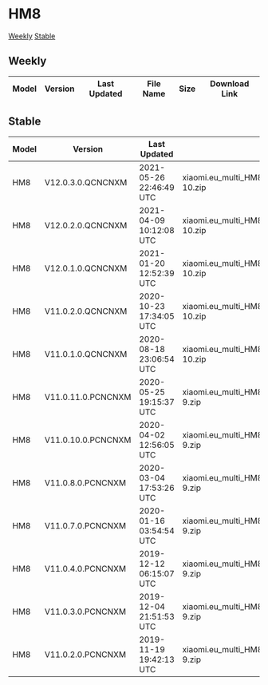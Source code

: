 # HM8
[Weekly](#Weekly)  [Stable](#Stable)
## Weekly
| Model | Version | Last Updated | File Name | Size | Download Link |
| ---- | ---- | ---- | ---- | ---- | ---- |
## Stable
| Model | Version | Last Updated | File Name | Size | Download Link |
| ---- | ---- | ---- | ---- | ---- | ---- |
| HM8 | V12.0.3.0.QCNCNXM | 2021-05-26 22:46:49 UTC | xiaomi.eu_multi_HM8_V12.0.3.0.QCNCNXM_v12-10.zip | 2.6 GB | [SourceForge](https://sourceforge.net/projects/xiaomi-eu-multilang-miui-roms/files/xiaomi.eu/MIUI-STABLE-RELEASES/MIUIv12/xiaomi.eu_multi_HM8_V12.0.3.0.QCNCNXM_v12-10.zip/download) |
| HM8 | V12.0.2.0.QCNCNXM | 2021-04-09 10:12:08 UTC | xiaomi.eu_multi_HM8_V12.0.2.0.QCNCNXM_v12-10.zip | 2.5 GB | [SourceForge](https://sourceforge.net/projects/xiaomi-eu-multilang-miui-roms/files/xiaomi.eu/MIUI-STABLE-RELEASES/MIUIv12/xiaomi.eu_multi_HM8_V12.0.2.0.QCNCNXM_v12-10.zip/download) |
| HM8 | V12.0.1.0.QCNCNXM | 2021-01-20 12:52:39 UTC | xiaomi.eu_multi_HM8_V12.0.1.0.QCNCNXM_v12-10.zip | 2.5 GB | [SourceForge](https://sourceforge.net/projects/xiaomi-eu-multilang-miui-roms/files/xiaomi.eu/MIUI-STABLE-RELEASES/MIUIv12/xiaomi.eu_multi_HM8_V12.0.1.0.QCNCNXM_v12-10.zip/download) |
| HM8 | V11.0.2.0.QCNCNXM | 2020-10-23 17:34:05 UTC | xiaomi.eu_multi_HM8_V11.0.2.0.QCNCNXM_v11-10.zip | 1.9 GB | [SourceForge](https://sourceforge.net/projects/xiaomi-eu-multilang-miui-roms/files/xiaomi.eu/MIUI-STABLE-RELEASES/MIUIv11/xiaomi.eu_multi_HM8_V11.0.2.0.QCNCNXM_v11-10.zip/download) |
| HM8 | V11.0.1.0.QCNCNXM | 2020-08-18 23:06:54 UTC | xiaomi.eu_multi_HM8_V11.0.1.0.QCNCNXM_v11-10.zip | 1.9 GB | [SourceForge](https://sourceforge.net/projects/xiaomi-eu-multilang-miui-roms/files/xiaomi.eu/MIUI-STABLE-RELEASES/MIUIv11/xiaomi.eu_multi_HM8_V11.0.1.0.QCNCNXM_v11-10.zip/download) |
| HM8 | V11.0.11.0.PCNCNXM | 2020-05-25 19:15:37 UTC | xiaomi.eu_multi_HM8_V11.0.11.0.PCNCNXM_v11-9.zip | 1.8 GB | [SourceForge](https://sourceforge.net/projects/xiaomi-eu-multilang-miui-roms/files/xiaomi.eu/MIUI-STABLE-RELEASES/MIUIv11/xiaomi.eu_multi_HM8_V11.0.11.0.PCNCNXM_v11-9.zip/download) |
| HM8 | V11.0.10.0.PCNCNXM | 2020-04-02 12:56:05 UTC | xiaomi.eu_multi_HM8_V11.0.10.0.PCNCNXM_v11-9.zip | 1.8 GB | [SourceForge](https://sourceforge.net/projects/xiaomi-eu-multilang-miui-roms/files/xiaomi.eu/MIUI-STABLE-RELEASES/MIUIv11/xiaomi.eu_multi_HM8_V11.0.10.0.PCNCNXM_v11-9.zip/download) |
| HM8 | V11.0.8.0.PCNCNXM | 2020-03-04 17:53:26 UTC | xiaomi.eu_multi_HM8_V11.0.8.0.PCNCNXM_v11-9.zip | 1.7 GB | [SourceForge](https://sourceforge.net/projects/xiaomi-eu-multilang-miui-roms/files/xiaomi.eu/MIUI-STABLE-RELEASES/MIUIv11/xiaomi.eu_multi_HM8_V11.0.8.0.PCNCNXM_v11-9.zip/download) |
| HM8 | V11.0.7.0.PCNCNXM | 2020-01-16 03:54:54 UTC | xiaomi.eu_multi_HM8_V11.0.7.0.PCNCNXM_v11-9.zip | 1.7 GB | [SourceForge](https://sourceforge.net/projects/xiaomi-eu-multilang-miui-roms/files/xiaomi.eu/MIUI-STABLE-RELEASES/MIUIv11/xiaomi.eu_multi_HM8_V11.0.7.0.PCNCNXM_v11-9.zip/download) |
| HM8 | V11.0.4.0.PCNCNXM | 2019-12-12 06:15:07 UTC | xiaomi.eu_multi_HM8_V11.0.4.0.PCNCNXM_v11-9.zip | 1.7 GB | [SourceForge](https://sourceforge.net/projects/xiaomi-eu-multilang-miui-roms/files/xiaomi.eu/MIUI-STABLE-RELEASES/MIUIv11/xiaomi.eu_multi_HM8_V11.0.4.0.PCNCNXM_v11-9.zip/download) |
| HM8 | V11.0.3.0.PCNCNXM | 2019-12-04 21:51:53 UTC | xiaomi.eu_multi_HM8_V11.0.3.0.PCNCNXM_v11-9.zip | 1.7 GB | [SourceForge](https://sourceforge.net/projects/xiaomi-eu-multilang-miui-roms/files/xiaomi.eu/MIUI-STABLE-RELEASES/MIUIv11/xiaomi.eu_multi_HM8_V11.0.3.0.PCNCNXM_v11-9.zip/download) |
| HM8 | V11.0.2.0.PCNCNXM | 2019-11-19 19:42:13 UTC | xiaomi.eu_multi_HM8_V11.0.2.0.PCNCNXM_v11-9.zip | 1.7 GB | [SourceForge](https://sourceforge.net/projects/xiaomi-eu-multilang-miui-roms/files/xiaomi.eu/MIUI-STABLE-RELEASES/MIUIv11/xiaomi.eu_multi_HM8_V11.0.2.0.PCNCNXM_v11-9.zip/download) |
